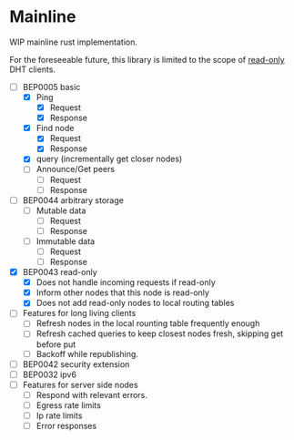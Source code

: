 # Mainline

WIP mainline rust implementation.

For the foreseeable future, this library is limited to the scope of [read-only](https://www.bittorrent.org/beps/bep_0043.html) DHT clients.

- [ ] BEP0005 basic
  - [x] Ping
    - [x] Request
    - [x] Response
  - [x] Find node
    - [x] Request
    - [x] Response
  - [x] query (incrementally get closer nodes)
  - [ ] Announce/Get peers
    - [ ] Request
    - [ ] Response
- [ ] BEP0044 arbitrary storage
  - [ ] Mutable data
    - [ ] Request
    - [ ] Response
  - [ ] Immutable data
    - [ ] Request
    - [ ] Response
- [x] BEP0043 read-only
  - [x] Does not handle incoming requests if read-only
  - [x] Inform other nodes that this node is read-only
  - [x] Does not add read-only nodes to local routing tables
- [ ] Features for long living clients
  - [ ] Refresh nodes in the local rounting table frequently enough
  - [ ] Refresh cached queries to keep closest nodes fresh, skipping get before put
  - [ ] Backoff while republishing.
- [ ] BEP0042 security extension
- [ ] BEP0032 ipv6
- [ ] Features for server side nodes
  - [ ] Respond with relevant errors.
  - [ ] Egress rate limits
  - [ ] Ip rate limits
  - [ ] Error responses

